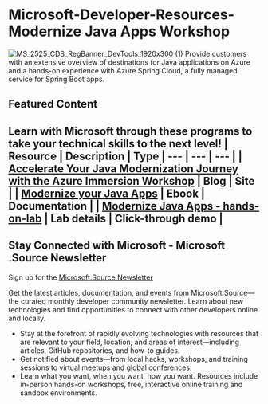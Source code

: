 # Microsoft-Developer-Resources-Modernize Java Apps Workshop
 ![MS_2525_CDS_RegBanner_DevTools_1920x300 (1)](https://user-images.githubusercontent.com/107423518/180083692-13dcdf47-0f75-4aaf-b50e-5d037f611206.jpg)
 Provide customers with an extensive overview of destinations for Java applications on Azure and a hands-on experience with Azure Spring Cloud, a fully managed service for Spring Boot apps.

## Featured Content
Learn with Microsoft through these programs to take your technical skills to the next level!
| Resource | Description | Type
| --- | --- | --- |
| [Accelerate Your Java Modernization Journey with the Azure Immersion Workshop](https://techcommunity.microsoft.com/t5/apps-on-azure-blog/accelerate-your-java-modernization-journey-with-the-azure/ba-p/3731204) | Blog | Site |
| [Modernize your Java Apps](https://azure.microsoft.com/en-au/resources/modernize-your-java-apps/) | Ebook | Documentation |
| [Modernize Java Apps - hands-on-lab](https://mslabs.cloudguides.com/guides/Modernize%20Java%20Apps%20with%20Azure%20Spring%20Cloud) | Lab details | Click-through demo |
---

## Stay Connected with Microsoft - Microsoft .Source Newsletter
Sign up for the [Microsoft.Source Newsletter](https://azure.microsoft.com/en-us/resources/join-the-azure-developer-community/)

Get the latest articles, documentation, and events from Microsoft.Source—the curated monthly developer community newsletter. Learn about new technologies and find opportunities to connect with other developers online and locally.

- Stay at the forefront of rapidly evolving technologies with resources that are relevant to your field, location, and areas of interest—including articles, GitHub repositories, and how-to guides.
- Get notified about events—from local hacks, workshops, and training sessions to virtual meetups and global conferences.
- Learn what you want, when you want, how you want. Resources include in-person hands-on workshops, free, interactive online training and sandbox environments.


<!--

 Command | Description | New |
| --------------------- | --------------------- | --|
| `git status` | List all *new or modified* files |
| `git diff` | Show file differences that **haven't been** staged |



|             |          Grouping           ||
First Header  | Second Header | Third Header |
 ------------ | :-----------: | -----------: |
Content       |          *Long Cell*        ||
Content       |   **Cell**    |         Cell |


|             |          Grouping           ||
First Header  | Second Header | Third Header |
 ------------ | :-----------: | -----------: |
 [Azure Samples](https://github.com/azure-samples)       |          Microsoft Azure code samples and examples in .NET, Java, Python, Node.js, PHP and Ruby        | Column S|
[Azure Samples](https://github.com/azure-samples)       |          Series of workshops for hands-on experience working with Azure Cosmos DB using the SQL API, JavaScript and .NET Core SDK.          | Column S|
Content       |   **Cell**    |         Cell |

>
